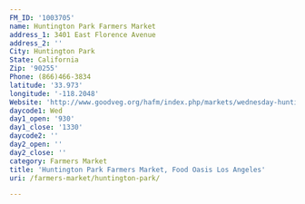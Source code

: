 ```yaml
---
FM_ID: '1003705'
name: Huntington Park Farmers Market
address_1: 3401 East Florence Avenue
address_2: ''
City: Huntington Park
State: California
Zip: '90255'
Phone: (866)466-3834
latitude: '33.973'
longitude: '-118.2048'
Website: 'http://www.goodveg.org/hafm/index.php/markets/wednesday-huntington-park'
daycode1: Wed
day1_open: '930'
day1_close: '1330'
daycode2: ''
day2_open: ''
day2_close: ''
category: Farmers Market
title: 'Huntington Park Farmers Market, Food Oasis Los Angeles'
uri: /farmers-market/huntington-park/

---
```


